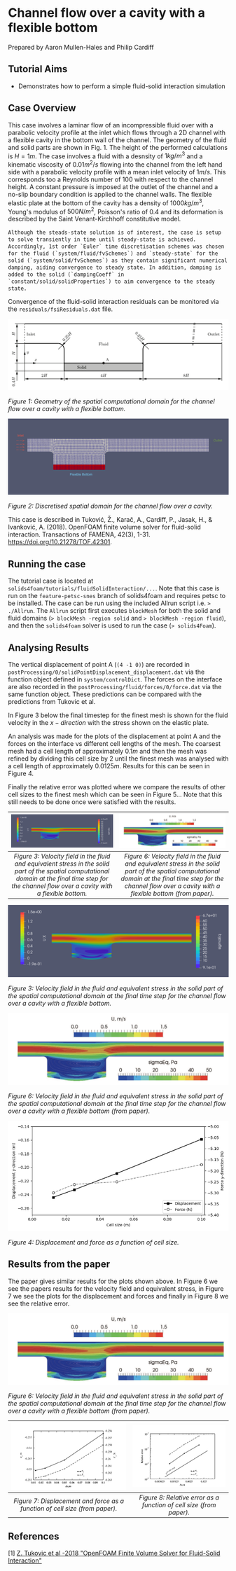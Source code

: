 # Channel flow over a cavity with a flexible bottom
Prepared by Aaron Mullen-Hales and Philip Cardiff
## Tutorial Aims
* Demonstrates how to perform a simple fluid-solid interaction simulation
## Case Overview
This case involves a laminar flow of an incompressible fluid over with a parabolic velocity profile at the inlet which flows through a 2D channel with a flexible cavity in the bottom wall of the channel. The geometry of the fluid and solid parts are shown in Fig. 1. The height of the performed calculations is $H=1m$. The case involves a fluid with a desnsity of $1 kg/m^3$ and a kinematic viscosity of $0.01 m^2 /s$ flowing into the channel from the left hand side with a parabolic velocity profile with a mean inlet velocity of $1 m/s$. This corresponds too a Reynolds number of 100 with respect to the channel height. A constant pressure is imposed at the outlet of the channel and a no-slip boundary condition is applied to the channel walls. The flexible elastic plate at the bottom of the cavity has a density of $1000 kg/m^3$, Young's modulus of $500 N/m^2$, Poisson's ratio of $0.4$ and its deformation is described by the Saint Venant-Kirchhoff constitutive model.

```note
Although the steads-state solution is of interest, the case is setup to solve transiently in time until steady-state is achieved. Accordingly, 1st order `Euler` time discretisation schemes was chosen for the fluid (`system/fluid/fvSchemes`) and `steady-state` for the solid (`system/solid/fvSchemes`) as they contain significant numerical damping, aiding convergence to steady state. In addition, damping is added to the solid (`dampingCoeff` in `constant/solid/solidProperties`) to aim convergence to the steady state.
```
Convergence of the fluid-solid interaction residuals can be monitored via the `residuals/fsiResiduals.dat` file.

![Figure 1: Geometry of the spatial computational domain for the channel flow over a cavity with a flexible bottom.](images/FSICaseGeometry.png)

*Figure 1: Geometry of the spatial computational domain for the channel flow over a cavity with a flexible bottom.*

![Figure 2: Discretised spatial domain for the channel flow over a cavity.](images/MeshImage.png)

*Figure 2: Discretised spatial domain for the channel flow over a cavity.*






This case is described in Tuković, Ž., Karač, A., Cardiff, P., Jasak, H., &
 Ivanković, A. (2018). OpenFOAM finite volume solver for fluid-solid interaction.
 Transactions of FAMENA, 42(3), 1-31. https://doi.org/10.21278/TOF.42301.

## Running the case
The tutorial case is located at `solids4foam/tutorials/fluidSolidInteraction/...`. Note that this case is run on the `feature-petsc-snes` branch of solids4foam and requires petsc to be installed. The case can be run using the included Allrun script i.e. `> ./Allrun`. The `Allrun` script first executes `blockMesh` for both the solid and fluid domains (`> blockMesh -region solid` and `> blockMesh -region fluid`), and then the `solids4foam` solver is used to run the case (`> solids4Foam`).


## Analysing Results
The vertical displacement of point A (`(4 -1 0)`) are recorded in `postProcessing/0/solidPointDisplacement_displacement.dat`
 via the function object defined in `system/controlDict`. The forces on the interface are also recorded in the `postProcessing/fluid/forces/0/force.dat` via the same function object.  These predictions can be compared with the predictions from Tukovic et al.

 In Figure 3 below the final timestep for the finest mesh is shown for the fluid velocity in the $x-direction$ with the stress shown on the elastic plate. 

 An analysis was made for the plots of the displacement at point A and the forces on the interface vs different cell lengths of the mesh. The coarsest mesh had a cell length of approximately $0.1m$ and then the mesh was refined by dividing this cell size by $2$ until the finest mesh was analysed with a cell length of approximately $0.0125m$. Results for this can be seen in Figure 4.

 Finally the relative error was plotted where we compare the results of other cell sizes to the finest mesh which can be seen in Figure 5... Note that this still needs to be done once were satisfied with the results.

| ![Figure 3: Velocity field in the fluid and equivalent stress in the solid part of the spatial computational domain at the final time step for the channel flow over a cavity with a flexible bottom.](images/FineMeshResults.png) | ![Figure 6: Velocity field in the fluid and equivalent stress in the solid part of the spatial computational domain at the final time step for the channel flow over a cavity with a flexible bottom (from paper).](images/Paper_velocity_sigma.png) |
|:---:|:---:|
| *Figure 3: Velocity field in the fluid and equivalent stress in the solid part of the spatial computational domain at the final time step for the channel flow over a cavity with a flexible bottom.* | *Figure 6: Velocity field in the fluid and equivalent stress in the solid part of the spatial computational domain at the final time step for the channel flow over a cavity with a flexible bottom (from paper).* |



![Figure 3: Velocity field in the fluid and equivalent stress in the solid part of the spatial computational domain at the final time step for the channel flow over a cavity with a flexible bottom.](images/FineMeshResults.png)

*Figure 3: Velocity field in the fluid and equivalent stress in the solid part of the spatial computational domain at the final time step for the channel flow over a cavity with a flexible bottom.*

![Figure 6: Velocity field in the fluid and equivalent stress in the solid part of the spatial computational domain at the final time step for the channel flow over a cavity with a flexible bottom (from paper).](images/Paper_velocity_sigma.png)

*Figure 6: Velocity field in the fluid and equivalent stress in the solid part of the spatial computational domain at the final time step for the channel flow over a cavity with a flexible bottom (from paper).*


![Figure 4: Displacement and force as a function of cell size.](images/plots.png)

*Figure 4: Displacement and force as a function of cell size.*



## Results from the paper
The paper gives similar results for the plots shown above. In Figure 6 we see the papers results for the velocity field and equivalent stress, in Figure 7 we see the plots for the displacement and forces and finally in Figure 8 we see the relative error.

![Figure 6: Velocity field in the fluid and equivalent stress in the solid part of the spatial computational domain at the final time step for the channel flow over a cavity with a flexible bottom (from paper).](images/Paper_velocity_sigma.png)

*Figure 6: Velocity field in the fluid and equivalent stress in the solid part of the spatial computational domain at the final time step for the channel flow over a cavity with a flexible bottom (from paper).*




| ![Figure 7: Displacement and force as a function of cell size (from paper).](images/Paper_displacement_Force.png) | ![Figure 8: Relative error as a function of cell size (from paper).](images/Paper_relative_error.png) |
|:---------------------------------------------------------------------------------------------------------------:|:-------------------------------------------------------------------------------------------------------:|
| *Figure 7: Displacement and force as a function of cell size (from paper).* | *Figure 8: Relative error as a function of cell size (from paper).* |




## References
[1] [Z. Tukovic et al -2018 "OpenFOAM Finite Volume Solver for Fluid-Solid Interaction"](https://www.researchgate.net/publication/328411974_OpenFOAM_Finite_Volume_Solver_for_Fluid-Solid_Interaction) 




